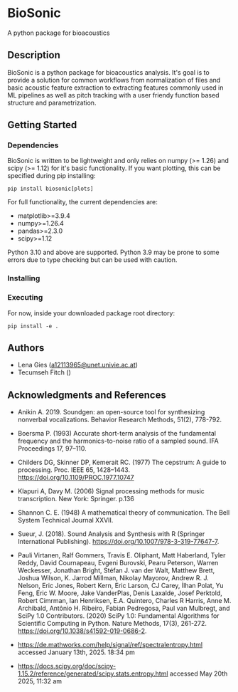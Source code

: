 # BioSonic
A python package for bioacoustics


## Description

BioSonic is a python package for bioacoustics analysis. It's goal is to provide a solution for common workflows from normalization of files and basic acoustic feature extraction to extracting features commonly used in ML pipelines as well as pitch tracking with a user friendy function based structure and parametrization.


## Getting Started

### Dependencies

BioSonic is written to be lightweight and only relies on numpy (>= 1.26) and scipy (>= 1.12) for it's basic functionality. If you want plotting, this can be specified during pip installing:

```
pip install biosonic[plots]

```

For full functionality, the current dependencies are:

- matplotlib>=3.9.4
- numpy>=1.26.4
- pandas>=2.3.0
- scipy>=1.12

Python 3.10 and above are supported. Python 3.9 may be prone to some errors due to type checking but can be used with caution. 

### Installing



### Executing

For now, inside your downloaded package root directory: 
```
pip install -e . 
```

## Authors

- Lena Gies (a12113965@unet.univie.ac.at)
- Tecumseh Fitch ()

## Acknowledgments and References

* Anikin A. 2019. Soundgen: an open-source tool for synthesizing nonverbal vocalizations. Behavior Research Methods, 51(2), 778-792.
* Boersma P. (1993) Accurate short-term analysis of the fundamental frequency and the harmonics-to-noise ratio of a sampled sound. IFA Proceedings 17, 97–110.
* Childers DG, Skinner DP, Kemerait RC. (1977) The cepstrum: A guide to processing. Proc. IEEE 65, 1428–1443. https://doi.org/10.1109/PROC.1977.10747
* Klapuri A, Davy M. (2006) Signal processing methods for music transcription. New York: Springer. p.136
* Shannon C. E. (1948) A mathematical theory of communication. The Bell System Technical Journal XXVII.
* Sueur, J. (2018). Sound Analysis and Synthesis with R (Springer International Publishing). https://doi.org/10.1007/978-3-319-77647-7.
* Pauli Virtanen, Ralf Gommers, Travis E. Oliphant, Matt Haberland, Tyler Reddy, David Cournapeau, Evgeni Burovski, Pearu Peterson, Warren Weckesser, Jonathan Bright, Stéfan J. van der Walt, Matthew Brett, Joshua Wilson, K. Jarrod Millman, Nikolay Mayorov, Andrew R. J. Nelson, Eric Jones, Robert Kern, Eric Larson, CJ Carey, İlhan Polat, Yu Feng, Eric W. Moore, Jake VanderPlas, Denis Laxalde, Josef Perktold, Robert Cimrman, Ian Henriksen, E.A. Quintero, Charles R Harris, Anne M. Archibald, Antônio H. Ribeiro, Fabian Pedregosa, Paul van Mulbregt, and SciPy 1.0 Contributors. (2020) SciPy 1.0: Fundamental Algorithms for Scientific Computing in Python. Nature Methods, 17(3), 261-272. https://doi.org/10.1038/s41592-019-0686-2.

  
* https://de.mathworks.com/help/signal/ref/spectralentropy.html accessed January 13th, 2025. 18:34 pm
* https://docs.scipy.org/doc/scipy-1.15.2/reference/generated/scipy.stats.entropy.html accessed May 20th 2025, 11:32 am
